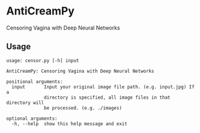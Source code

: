 # AntiCreamPy
Censoring Vagina with Deep Neural Networks

## Usage
```
usage: censor.py [-h] input

AntiCreamPy: Censoring Vagina with Deep Neural Networks

positional arguments:
  input       Input your original image file path. (e.g. input.jpg) If a
              directory is specified, all image files in that directory will
              be processed. (e.g. ./images)

optional arguments:
  -h, --help  show this help message and exit
```
